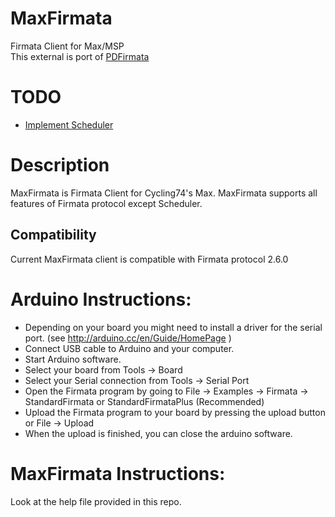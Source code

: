 # MaxFirmata
Firmata Client for Max/MSP  
This external is port of [PDFirmata](https://github.com/NullMember/PDFirmata)

# TODO

- [Implement Scheduler](https://github.com/firmata/protocol/blob/master/scheduler.md)

# Description

MaxFirmata is Firmata Client for Cycling74's Max. MaxFirmata supports all features of Firmata protocol except Scheduler.

## Compatibility

Current MaxFirmata client is compatible with Firmata protocol 2.6.0

# Arduino Instructions:

* Depending on your board you might need to install a driver for the serial port. (see http://arduino.cc/en/Guide/HomePage )
* Connect USB cable to Arduino and your computer.
* Start Arduino software.
* Select your board from Tools -> Board
* Select your Serial connection from Tools -> Serial Port
* Open the Firmata program by going to File -> Examples -> Firmata -> StandardFirmata or StandardFirmataPlus (Recommended)
* Upload the Firmata program to your board by pressing the upload button or File -> Upload
* When the upload is finished, you can close the arduino software.

# MaxFirmata Instructions:

Look at the help file provided in this repo.